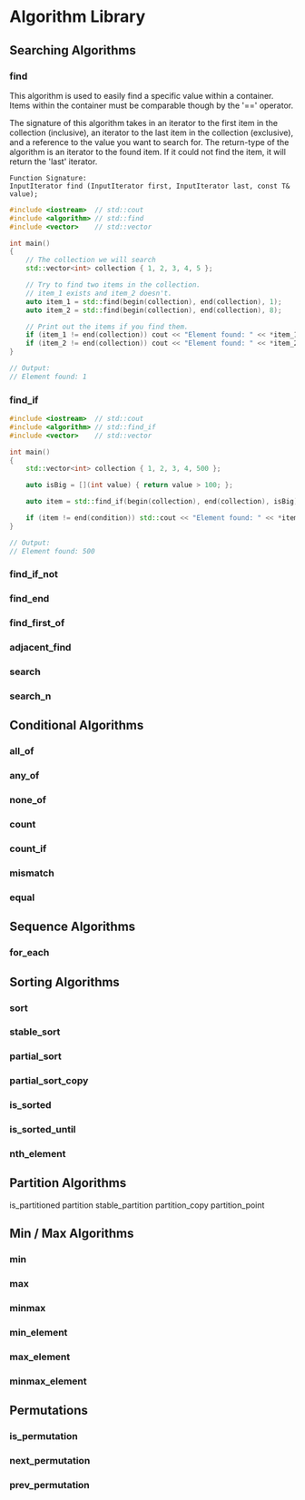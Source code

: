 # Algorithm Library

## Searching Algorithms

### find

This algorithm is used to easily find a specific value within a container. Items within the container must be comparable though by the '==' operator. 

The signature of this algorithm takes in an iterator to the first item in the collection (inclusive), an iterator to the last item in the collection (exclusive), and a reference to the value you want to search for. The return-type of the algorithm is an iterator to the found item. If it could not find the item, it will return the 'last' iterator. 

```
Function Signature:
InputIterator find (InputIterator first, InputIterator last, const T& value);
```

```cpp
#include <iostream>  // std::cout
#include <algorithm> // std::find
#include <vector>    // std::vector

int main()
{
	// The collection we will search
	std::vector<int> collection { 1, 2, 3, 4, 5 };

	// Try to find two items in the collection.
	// item_1 exists and item_2 doesn't.
	auto item_1 = std::find(begin(collection), end(collection), 1);
	auto item_2 = std::find(begin(collection), end(collection), 8);

	// Print out the items if you find them.
	if (item_1 != end(collection)) cout << "Element found: " << *item_1 << endl;
	if (item_2 != end(collection)) cout << "Element found: " << *item_2 << endl;
}

// Output:
// Element found: 1
```

### find_if

```cpp
#include <iostream>  // std::cout
#include <algorithm> // std::find_if
#include <vector>    // std::vector

int main()
{
	std::vector<int> collection { 1, 2, 3, 4, 500 };

	auto isBig = [](int value) { return value > 100; };

	auto item = std::find_if(begin(collection), end(collection), isBig);

	if (item != end(condition)) std::cout << "Element found: " << *item << endl;
}

// Output:
// Element found: 500
```

### find_if_not
### find_end
### find_first_of
### adjacent_find
### search
### search_n

## Conditional Algorithms

### all_of
### any_of
### none_of
### count
### count_if
### mismatch
### equal

## Sequence Algorithms

### for_each

## Sorting Algorithms

### sort
### stable_sort
### partial_sort
### partial_sort_copy
### is_sorted
### is_sorted_until
### nth_element

## Partition Algorithms

is_partitioned
partition
stable_partition
partition_copy
partition_point

## Min / Max Algorithms

### min
### max
### minmax
### min_element
### max_element
### minmax_element

## Permutations

### is_permutation
### next_permutation
### prev_permutation
